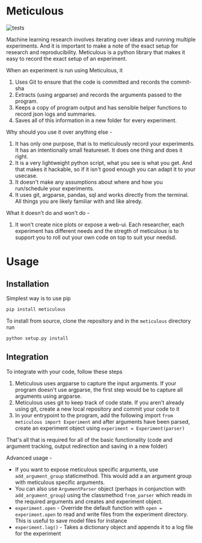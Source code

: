 # Meticulous
![tests](https://github.com/AshwinParanjape/meticulous/workflows/tests/badge.svg)

Machine learning research involves iterating over ideas and running multiple experiments. And it is important to make a note of the exact setup for research and reproducibility. Meticulous is a python library that makes it easy to record the exact setup of an experiment.

When an experiment is run using Meticulous, it
1. Uses Git to ensure that the code is committed and records the commit-sha
2. Extracts (using argparse) and records the arguments passed to the program.
3. Keeps a copy of program output and has sensible helper functions to record json logs and summaries. 
4. Saves all of this information in a new folder for every experiment. 

Why should you use it over anything else - 
1. It has only one purpose, that is to meticulously record your experiments. It has an intentionally small featureset. It does one thing and does it right.
2. It is a very lightweight python script, what you see is what you get. And that makes it hackable, so if it isn't good enough you can adapt it to your usecase.
3. It doesn't make any assumptions about where and how you run/schedule your experiments.
4. It uses git, argparse, pandas, sql and works directly from the terminal. All things you are likely familiar with and like alredy.

What it doesn't do and won't do - 
1. It won't create nice plots or expose a web-ui. Each researcher, each experiment has different needs and the stregth of meticulous is to support you to roll out your own code on top to suit your needsd. 

# Usage
## Installation
Simplest way is to use pip

```bash 
pip install meticulous
```

To install from source, clone the repository and in the `meticulous` directory run

```bash 
python setup.py install
```

## Integration
To integrate with your code, follow these steps
1. Meticulous uses argparse to capture the input arguments. If your program doesn't use argparse, the first step would be to capture all arguments using argparse. 
2. Meticulous uses git to keep track of code state. If you aren't already using git, create a new local repository and commit your code to it
3. In your entrypoint to the program, add the following import `from meticulous import Experiment` and after arguments have been parsed, create an experiment object using `experiment = Experiment(parser)`


That's all that is required for all of the basic functionality (code and argument tracking, output redirection and saving in a new folder)

Advanced usage -
* If you want to expose meticulous specific arguments, use `add_argument_group` staticmethod. This would add a an argument group with meticulous specific arguments. 
* You can also use `ArgumentParser` object (perhaps in conjunction with `add_argument_group`) using the classmethod `from_parser` which reads in the required arguments and creates and experiment object. 
* `experiment.open` - Override the default function with `open = experiment.open` to read and write files from the experiment directory. This is useful to save model files for instance
* `experiment.log()` - Takes a dictionary object and appends it to a log file for the experiment




